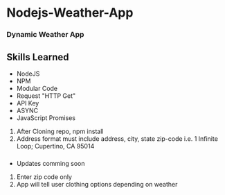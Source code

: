 # Nodejs-Weather-App

### Dynamic Weather App

## Skills Learned
- NodeJS
- NPM
- Modular Code
- Request "HTTP Get"
- API Key
- ASYNC
- JavaScript Promises



1. After Cloning repo, npm install
2. Address format must include address, city, state zip-code i.e. 1 Infinite Loop; Cupertino, CA 95014



###
 - Updates comming soon
  1. Enter zip code only
  2. App will tell user clothing options depending on weather
